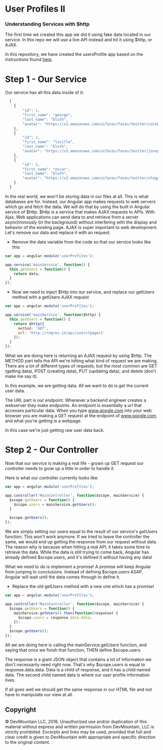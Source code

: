 # User Profiles II
### Understanding Services with $http
The first time we created this app we did it using fake data located in our service. In this repo we will use a live API instead and hit it using $http, or AJAX.

In this repository, we have created the usersProfile app based on the instructions found [here](https://github.com/devmountain/mini-userProfiles). 

# Step 1 - Our Service
Our service has all this data inside of it:
``` javascript
  [
    {
        "id": 1,
        "first_name": "george",
        "last_name": "bluth",
        "avatar": "https://s3.amazonaws.com/uifaces/faces/twitter/calebogden/128.jpg"
    },
    {
        "id": 2,
        "first_name": "lucille",
        "last_name": "bluth",
        "avatar": "https://s3.amazonaws.com/uifaces/faces/twitter/josephstein/128.jpg"
    },
    {
        "id": 3,
        "first_name": "oscar",
        "last_name": "bluth",
        "avatar": "https://s3.amazonaws.com/uifaces/faces/twitter/olegpogodaev/128.jpg"
    }
  ]
```

In the real world, we won't be storing data in our files at all. This is what databases are for. Instead, our Angular app makes requests to web servers which go and fetch the data. We will do that by using the built in Angular service of $http. $http is a service that makes AJAX requests to APIs. With Ajax, Web applications can send data to and retrieve from a server asynchronously (in the background) without interfering with the display and behavior of the existing page. AJAX is super important to web development. Let's remove our data and replace it with an  request. 

- Remove the data variable from the code so that our service looks like this:

``` javascript
var app = angular.module('userProfiles');

app.service('mainService', function() {
  this.getUsers = function() {
    return data;
  }
});
```

- Now we need to inject $http into our service, and replace our getUsers method with a getUsers AJAX request

``` javascript
var app = angular.module('userProfiles');

app.service('mainService', function($http) {
  this.getUsers = function() {
    return $http({
      method: 'GET',
      url: 'http://reqres.in/api/users?page=1'
    });
  }
});
```

What we are doing here is returning an AJAX request by using $http. The METHOD part tells the API we're hitting what kind of request we are making. There are a lot of different types of requests, but the most common are GET (getting data), POST (creating data), PUT (updating data), and delete (don't make me say it). 

In this example, we are getting data. All we want to do is get the current user data. 

The URL part is our endpoint. Whenever a backend engineer creates a webserver they make endpoints. An endpoint is essentially a url that accesses particular data. When you type www.google.com into your web browser you are making a GET request at the endpoint of www.google.com, and what you're getting is a webpage. 

In this case we're just getting raw user data back. 

# Step 2 - Our Controller
Now that our service is making a real life - grown up GET request our controller needs to grow up a little in order to handle it. 

Here is what our controller currently looks like:

``` javascript
var app = angular.module('userProfiles');

app.controller('MainController', function($scope, mainService) {
  $scope.getUsers = function() {
    $scope.users = mainService.getUsers();
  }

  $scope.getUsers();
});
```
We are simply setting our users equal to the result of our service's getUsers function. This won't work anymore. If we tried to leave the controller the same, we would end up getting the response from our request without data. The reason why is because when hitting a real API, it takes some time to retrieve the data. While the data is still trying to come back, Angular has already defined $scope.users, and it's defined it without having any data!

What we need to do is implement a promise! A promise will keep Angular from jumping to conclusions. Instead of defning $scope.users ASAP, Angular will wait until the data comes through to define it. 

- Replace the old getUsers method with a new one which has a promise!
``` javascript
var app = angular.module('userProfiles');

app.controller('MainController', function($scope, mainService) {
  $scope.getUsers = function() {
    mainService.getUsers().then(function(response) {
      $scope.users = response.data.data;
    });
  }
  $scope.getUsers();
});
```

All we are doing here is calling the mainService.getUsers function, and saying that once we finish that function, THEN define $scope.users.

The response is a giant JSON object that contains a lot of information we don't necessarily need right now. That's why $scope.users is equal to response.data.data. Data is a child of response, and it has a child named data. The second child named data is where our user profile information lives. 

If all goes well we should get the same response in our HTML file and not have to manipulate our view at all.

## Copyright

© DevMountain LLC, 2016. Unauthorized use and/or duplication of this material without express and written permission from DevMountain, LLC is strictly prohibited. Excerpts and links may be used, provided that full and clear credit is given to DevMountain with appropriate and specific direction to the original content.
